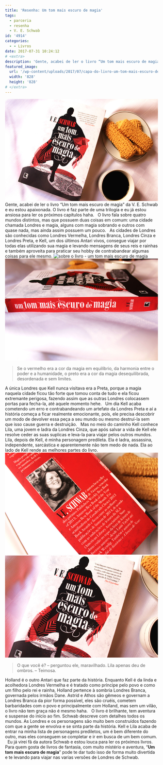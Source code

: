 ```yaml
---
title: 'Resenha: Um tom mais escuro de magia'
tags:
  - parceria
  - resenha
  - V. E. Schwab
id: '4914'
categories:
  - - Livros
date: 2017-07-31 10:24:12
# <extra>
description: 'Gente, acabei de ler o livro “Um tom mais escuro de magia” da V. E. Schwab e eu estou apaixonada. O livro é faz parte de uma trilogia e eu já estou ansiosa para ler os próximos capítulos haha. &nbsp; O livro fala sobre quatro mundos distintos, mas que possuem duas coisas em comum: uma cidade chamada Londres e magia, alguns com magia sobrando e outros com quase nada, mas ainda assim possuem um pouco. &nbsp; As cidades de Londres são conhecidas como Londres Vermelha, Londres Branca, Londres Cinza e Londres Preta, e Kell, um dos últimos Antari vivos, consegue viajar por todas elas utilizando sua magia e levando mensagens de seus reis e rainhas e também aproveita para praticar seu hobby de contrabandear algumas coisas para ele mesmo. Se o vermelho era a cor da magia em equilíbrio, da &hellip;'
featured_image: 
  url: '/wp-content/uploads/2017/07/capa-do-livro-um-tom-mais-escuro-de-magia.jpg'
  width: '828'
  height: '828'
# </extra>
---
```


![resumo - um tom mais escuro de magia ](/wp-content/uploads/2017/07/resenha-um-tom-mais-escuro-de-magia.jpg) Gente, acabei de ler o livro “Um tom mais escuro de magia” da V. E. Schwab e eu estou apaixonada. O livro é faz parte de uma trilogia e eu já estou ansiosa para ler os próximos capítulos haha.   O livro fala sobre quatro mundos distintos, mas que possuem duas coisas em comum: uma cidade chamada Londres e magia, alguns com magia sobrando e outros com quase nada, mas ainda assim possuem um pouco.   As cidades de Londres são conhecidas como Londres Vermelha, Londres Branca, Londres Cinza e Londres Preta, e Kell, um dos últimos Antari vivos, consegue viajar por todas elas utilizando sua magia e levando mensagens de seus reis e rainhas e também aproveita para praticar seu hobby de contrabandear algumas coisas para ele mesmo. ![sobre o livro - um tom mais escuro de magia](/wp-content/uploads/2017/07/página-do-livro-um-tom-mais-escuro-de-magia.jpg) ![resumo do livro um tom mais escuro de magia](/wp-content/uploads/2017/07/lombada-do-livro-um-tom-mais-escuro-de-magia.jpg)

> Se o vermelho era a cor da magia em equilíbrio, da harmonia entre o poder e a humanidade, o preto era a cor da magia desequilibrada, desordenada e sem limites.

A única Londres que Kell nunca visitava era a Preta, porque a magia naquela cidade ficou tão forte que tomou conta de tudo e ela ficou extremante perigosa, fazendo assim que as outras Londres colocassem portas para fecha-la, até aquele momento hehe.   Um dia Kell acaba cometendo um erro e contrabandeando um artefato da Londres Preta e aí a história começa a ficar realmente emocionante, pois, ele precisa descobrir um modo de devolver essa peça a seu mundo ou mesmo destruí-la sem que isso cause guerra e destruição.   Mas no meio do caminho Kell conhece Lila, uma jovem e ladra da Londres Cinza, que após salvar a vida de Kell ele resolve ceder as suas suplicas e leva-la para viajar pelos outros mundos. Lila, depois de Kell, é minha personagem predileta. Ela é ladra, assassina, independente, sarcástica e aparentemente não tem medo de nada. Ela ao lado de Kell rende as melhores partes do livro. ![livro um tom mais escuro de magia](/wp-content/uploads/2017/07/resenha-do-livro-um-tom-mais-escuro-de-magia.jpg) ![resumo do livro - um tom mais escuro de magia](/wp-content/uploads/2017/07/capa-do-livro-um-tom-mais-escuro-de-magia.jpg)

> O que você é? – perguntou ele, maravilhado. Lila apenas deu de ombros. – Teimosa.

Holland é o outro Antari que faz parte da história. Enquanto Kell é da linda e acolhedora Londres Vermelha e é tratado como príncipe pelo povo e como um filho pelo rei e rainha, Holland pertence à sombria Londres Branca, governada pelos irmãos Dane. Astrid e Athos são gêmeos e governam a Londres Branca da pior forma possível, eles são cruéis, cometem barbaridades com o povo e principalmente com Holland, mas sem um vilão, o livro não tem graça não é mesmo haha.   O livro é brilhante, tem aventura e suspense do início ao fim. Schwab descreve com detalhes todos os mundos. As Londres e os personagens são muito bem construídos fazendo com que a gente se envolva e se sinta parte da história. Kell e Lila acaba de entrar na minha lista de personagens prediletos, um é bem diferente do outro, mas eles conseguem se completar e ir em busca de um bem comum.   Eu já virei fã da autora Schwab e estou louca para ler os próximos livros. Para quem gosta de livros de fantasia, com muito mistério e aventura, “**Um tom mais escuro de magia**” pode te dar tudo isso de forma muito divertida e te levando para viajar nas varias versões de Londres de Schwab.
